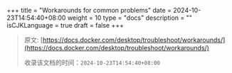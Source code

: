 +++
title = "Workarounds for common problems"
date = 2024-10-23T14:54:40+08:00
weight = 10
type = "docs"
description = ""
isCJKLanguage = true
draft = false
+++

> 原文: [https://docs.docker.com/desktop/troubleshoot/workarounds/](https://docs.docker.com/desktop/troubleshoot/workarounds/)
>
> 收录该文档的时间：`2024-10-23T14:54:40+08:00`
